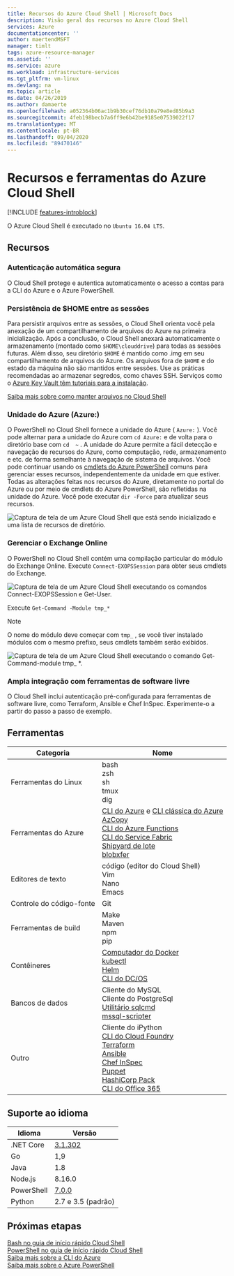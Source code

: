 ```yaml
---
title: Recursos do Azure Cloud Shell | Microsoft Docs
description: Visão geral dos recursos no Azure Cloud Shell
services: Azure
documentationcenter: ''
author: maertendMSFT
manager: timlt
tags: azure-resource-manager
ms.assetid: ''
ms.service: azure
ms.workload: infrastructure-services
ms.tgt_pltfrm: vm-linux
ms.devlang: na
ms.topic: article
ms.date: 04/26/2019
ms.author: damaerte
ms.openlocfilehash: a052364b06ac1b9b30cef76db10a79e8ed85b9a3
ms.sourcegitcommit: 4feb198becb7a6ff9e6b42be9185e07539022f17
ms.translationtype: MT
ms.contentlocale: pt-BR
ms.lasthandoff: 09/04/2020
ms.locfileid: "89470146"
---
```

# <a name="features--tools-for-azure-cloud-shell"></a>Recursos e ferramentas do Azure Cloud Shell

[!INCLUDE [features-introblock](../../includes/cloud-shell-features-introblock.md)]

O Azure Cloud Shell é executado no `Ubuntu 16.04 LTS`.

## <a name="features"></a>Recursos

### <a name="secure-automatic-authentication"></a>Autenticação automática segura

O Cloud Shell protege e autentica automaticamente o acesso a contas para a CLI do Azure e o Azure PowerShell.

### <a name="home-persistence-across-sessions"></a>Persistência de $HOME entre as sessões

Para persistir arquivos entre as sessões, o Cloud Shell orienta você pela anexação de um compartilhamento de arquivos do Azure na primeira inicialização.
Após a conclusão, o Cloud Shell anexará automaticamente o armazenamento (montado como `$HOME\clouddrive`) para todas as sessões futuras.
Além disso, seu diretório `$HOME` é mantido como .img em seu compartilhamento de arquivos do Azure.
Os arquivos fora de `$HOME` e do estado da máquina não são mantidos entre sessões. Use as práticas recomendadas ao armazenar segredos, como chaves SSH. Serviços como o [Azure Key Vault têm tutoriais para a instalação](../key-vault/general/manage-with-cli2.md#prerequisites).

[Saiba mais sobre como manter arquivos no Cloud Shell](persisting-shell-storage.md)

### <a name="azure-drive-azure"></a>Unidade do Azure (Azure:)

O PowerShell no Cloud Shell fornece a unidade do Azure ( `Azure:` ). Você pode alternar para a unidade do Azure com `cd Azure:` e de volta para o diretório base com `cd  ~` .
A unidade do Azure permite a fácil detecção e navegação de recursos do Azure, como computação, rede, armazenamento e etc. de forma semelhante à navegação de sistema de arquivos.
Você pode continuar usando os [cmdlets do Azure PowerShell](/powershell/azure) comuns para gerenciar esses recursos, independentemente da unidade em que estiver.
Todas as alterações feitas nos recursos do Azure, diretamente no portal do Azure ou por meio de cmdlets do Azure PowerShell, são refletidas na unidade do Azure.  Você pode executar `dir -Force` para atualizar seus recursos.

![Captura de tela de um Azure Cloud Shell que está sendo inicializado e uma lista de recursos de diretório.](media/features-powershell/azure-drive.png)

### <a name="manage-exchange-online"></a>Gerenciar o Exchange Online

O PowerShell no Cloud Shell contém uma compilação particular do módulo do Exchange Online.  Execute `Connect-EXOPSSession` para obter seus cmdlets do Exchange.

![Captura de tela de um Azure Cloud Shell executando os comandos Connect-EXOPSSession e Get-User.](media/features-powershell/exchangeonline.png)

 Execute `Get-Command -Module tmp_*`
> [!NOTE]
> O nome do módulo deve começar com `tmp_` , se você tiver instalado módulos com o mesmo prefixo, seus cmdlets também serão exibidos. 

![Captura de tela de um Azure Cloud Shell executando o comando Get-Command-module tmp_ *.](media/features-powershell/exchangeonlinecmdlets.png)

### <a name="deep-integration-with-open-source-tooling"></a>Ampla integração com ferramentas de software livre

O Cloud Shell inclui autenticação pré-configurada para ferramentas de software livre, como Terraform, Ansible e Chef InSpec. Experimente-o a partir do passo a passo de exemplo.

## <a name="tools"></a>Ferramentas

|Categoria   |Nome   |
|---|---|
|Ferramentas do Linux            |bash<br> zsh<br> sh<br> tmux<br> dig<br>               |
|Ferramentas do Azure            |[CLI do Azure](https://github.com/Azure/azure-cli) e [CLI clássica do Azure](https://github.com/Azure/azure-xplat-cli)<br> [AzCopy](../storage/common/storage-use-azcopy-v10.md)<br> [CLI do Azure Functions](https://github.com/Azure/azure-functions-core-tools)<br> [CLI do Service Fabric](../service-fabric/service-fabric-cli.md)<br> [Shipyard de lote](https://github.com/Azure/batch-shipyard)<br> [blobxfer](https://github.com/Azure/blobxfer)|
|Editores de texto           |código (editor do Cloud Shell)<br> Vim<br> Nano<br> Emacs    |
|Controle do código-fonte         |Git                    |
|Ferramentas de build            |Make<br> Maven<br> npm<br> pip         |
|Contêineres             |[Computador do Docker](https://github.com/docker/machine)<br> [kubectl](https://kubernetes.io/docs/user-guide/kubectl-overview/)<br> [Helm](https://github.com/kubernetes/helm)<br> [CLI do DC/OS](https://github.com/dcos/dcos-cli)         |
|Bancos de dados              |Cliente do MySQL<br> Cliente do PostgreSql<br> [Utilitário sqlcmd](/sql/tools/sqlcmd-utility)<br> [mssql-scripter](https://github.com/Microsoft/sql-xplat-cli) |
|Outro                  |Cliente do iPython<br> [CLI do Cloud Foundry](https://github.com/cloudfoundry/cli)<br> [Terraform](https://www.terraform.io/docs/providers/azurerm/)<br> [Ansible](https://www.ansible.com/microsoft-azure)<br> [Chef InSpec](https://www.chef.io/inspec/)<br> [Puppet](https://puppet.com/docs/bolt/latest/bolt.html)<br> [HashiCorp Pack](https://www.packer.io/)<br> [CLI do Office 365](https://pnp.github.io/office365-cli/)|

## <a name="language-support"></a>Suporte ao idioma

|Idioma   |Versão   |
|---|---|
|.NET Core  |[3.1.302](https://github.com/dotnet/core/blob/master/release-notes/3.1/3.1.6/3.1.302-download.md)       |
|Go         |1,9        |
|Java       |1.8        |
|Node.js    |8.16.0      |
|PowerShell |[7.0.0](https://github.com/PowerShell/powershell/releases)       |
|Python     |2.7 e 3.5 (padrão)|

## <a name="next-steps"></a>Próximas etapas
[Bash no guia de início rápido Cloud Shell](quickstart.md) <br>
[PowerShell no guia de início rápido Cloud Shell](quickstart-powershell.md) <br>
[Saiba mais sobre a CLI do Azure](/cli/azure/) <br>
[Saiba mais sobre o Azure PowerShell](/powershell/azure/) <br>
